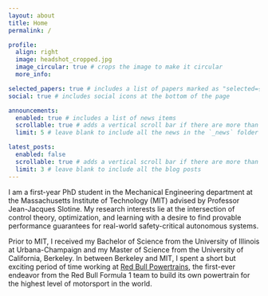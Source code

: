 ```yaml
---
layout: about
title: Home
permalink: /

profile:
  align: right
  image: headshot_cropped.jpg
  image_circular: true # crops the image to make it circular
  more_info:

selected_papers: true # includes a list of papers marked as "selected={true}"
social: true # includes social icons at the bottom of the page

announcements:
  enabled: true # includes a list of news items
  scrollable: true # adds a vertical scroll bar if there are more than 3 news items
  limit: 5 # leave blank to include all the news in the `_news` folder

latest_posts:
  enabled: false
  scrollable: true # adds a vertical scroll bar if there are more than 3 new posts items
  limit: 3 # leave blank to include all the blog posts
---
```


I am a first-year PhD student in the Mechanical Engineering department at the Massachusetts Institute of Technology (MIT) advised by Professor Jean-Jacques Slotine. My research interests lie at the intersection of control theory, optimization, and learning with a desire to find provable performance guarantees for real-world safety-critical autonomous systems.

Prior to MIT, I received my Bachelor of Science from the University of Illinois at Urbana-Champaign and my Master of Science from the University of California, Berkeley. In between Berkeley and MIT, I spent a short but exciting period of time working at [Red Bull Powertrains](https://www.redbullpowertrains.com/int-en), the first-ever endeavor from the Red Bull Formula 1 team to build its own powertrain for the highest level of motorsport in the world.